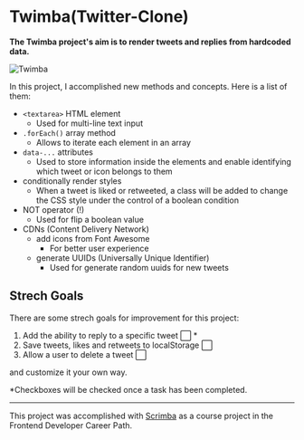 # Twimba(Twitter-Clone)
<b>The Twimba project's aim is to render tweets and replies from hardcoded data.</b>

![Twimba](https://user-images.githubusercontent.com/106872138/211902039-b0144a05-e32d-4bfe-a887-c54158db87ba.gif)

In this project, I accomplished new methods and concepts. Here is a list of them:

* `<textarea>` HTML element
  * Used for multi-line text input
* `.forEach()` array method
  * Allows to iterate each element in an array
* `data-...` attributes
  * Used to store information inside the elements and enable identifying which tweet or icon belongs to them
* conditionally render styles
  * When a tweet is liked or retweeted, a class will be added to change the CSS style under the control of a boolean condition
* NOT operator (!)
  * Used for flip a boolean value
* CDNs (Content Delivery Network)
  * add icons from Font Awesome
    * For better user experience
  * generate UUIDs (Universally Unique Identifier)
    * Used for generate random uuids for new tweets

## Strech Goals
There are some strech goals for improvement for this project:
1.  Add the ability to reply to a specific tweet :white_large_square: * <!-- when checkhed :white_check_mark: -->
2. Save tweets, likes and retweets to localStorage :white_large_square: 
3. Allow a user to delete a tweet :white_large_square:

and customize it your own way.

*Checkboxes will be checked once a task has been completed.

-------
This project was accomplished with <a href="https://scrimba.com/">Scrimba</a> as a course project in the Frontend Developer Career Path.


